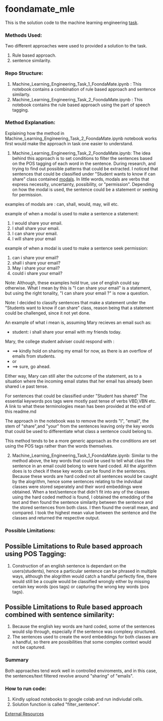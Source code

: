 # foondamate_mle

This is the solution code to the machine learning engineering [task](https://careers.foondamate.com/machine-learning-engineer-remote/foondamate-ml-engineer-coding-challenge-001).


### Methods Used:

Two different approaches were used to provided a solution to the task.
1) Rule based approach.
2) sentence similarity.

### Repo Structure:
1) Machine_Learning_Engineering_Task_1_FoondaMate.ipynb : This notebook contains a combination of rule based approach and sentence similarty.
2) Machine_Learning_Engineering_Task_2_FoondaMate.ipynb : This notebook contains the rule based approach using the part of speech tagging.

### Method Explanation:

Explaining how the method in Machine_Learning_Engineering_Task_2_FoondaMate.ipynb notebook works first would make the approach in task one easier to understand.

1) Machine_Learning_Engineering_Task_2_FoondaMate.ipynb: The idea behind this approach is to set conditions to filter the sentences based on the POS tagging of 
each word in the sentence. During research, and trying to find out possible patterns that could be extracted. I noticed that sentences that could be classified 
under "Student wants to know if can share" class contained [modals](https://www.thoughtco.com/modal-auxiliary-term-1691397). In little words, modals are verbs 
that express necessity, uncertainty, possibility, or "permission". Depending on how the modal is used, the sentence could be a statement or seeking for permission.

examples of modals are : can, shall, would, may, will  etc.

example of when a modal is used to make a sentence a statement:
1) I would share your email.
2) I shall share your email.
3) I can share your email.
4) I will share your email

example of when a modal is used to make a sentence seek permission:
1) can i share your email?
2) shall i share your email?
3) May i share your email?
4) could i share your email?


Note: Although, these examples hold true, use of english could say otherwise. What I mean by this is "I can share your email" is a statement, but using the right tonality, "I can share your email ?" is now a question.

Note: I decided to classify sentences that make a statement under the "Students want to know if can share" class, reason being that a statement could be challenged,
since it not yet done.

An example of what i mean is, assuming Mary recieves an email such as:
 * student: i shall share your email with my friends today.

Mary, the college student adviser could respond with :
 * ==> kindly hold on sharing my email for now, as there is an overflow of emails from students.
* or
 * ==> sure, go ahead.

Either way, Mary can still alter the outcome of the statement, as to a situation where the incoming email states that her email has already been shared i.e past tense.

For sentences that could be classified under "Student has shared" The essential keywords pos tags were mostly past tense of verbs VBD,VBN etc. A link to what these terminologies mean has been provided at the end of this readme.md

The approach in the notebook was to remove the words "I", "email", the stem of "share",and "your" from the sentences leaving only the key words that could be used to differentiate 
what class a sentence could belong to.

This method tends to be a more generic approach as the conditions are set using the POS tags rather than the words themselves.


2) Machine_Learning_Engineering_Task_1_FoondaMate.ipynb: Similar to the method above, the key words that could be used to tell what class the sentence in an email could
belong to were hard coded. All the algorithm does is to check if these key words can be found in the sentences. Because these words are hard coded not all sentences would be
caught by the alogrithm, hence some sentences relating to the indvidual classes were stored seperately and their word embeddings were obtained. When a text/sentence that
didn't fit into any of the classes using the hard coded method is found,  I obtained the emedding of the text and then found the sentence similarity between the sentence and the stored sentences from both class.
I then found the overall mean, and compared. I took the highest mean value between the sentence and the classes and returned the respective output.

### Possible Limitations:
## Possible Limitations to Rule based approach using POS Tagging:

1) Construction of an english sentence is dependant on the users(students), hence a particular sentence can be phrased in multiple ways, although the alogrithm would catch a handful perfectly fine, there would still be a couple would be classified wrongly either by missing certain key words (pos tags) or capturing the wrong key words (pos tags).

## Possible Limitations to Rule based approach combined with sentence similarity:

1) Because the english key words are hard coded, some of the sentences would slip through, especially if the sentence was complexy structured.
2) The sentences used to create the word embeddings for both classes are a handful, so there are possibilities that some complex context would not be captured.


### Summary
Both approaches tend work well in controlled enviroments, and in this case, the sentences/text filtered revolve around "sharing" of "emails".  

### How to run code:
1) Kindly upload notebooks to google colab and run indiviudal cells.
2) Solution function is called "filter_sentence".




[External Resources](https://www.ling.upenn.edu/courses/Fall_2003/ling001/penn_treebank_pos.html)






